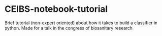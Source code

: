 # CEIBS-notebook-tutorial
Brief tutorial (non-expert oriented) about how it takes to build a classifier in python. Made for a talk in the congress of biosanitary research
